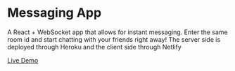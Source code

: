 # Messaging App
A React + WebSocket app that allows for instant messaging. Enter the same room id and start chatting with your friends right away! The server side is deployed through Heroku and the client side through Netlify

[Live Demo](https://ethan-messaging-app.netlify.app/)

